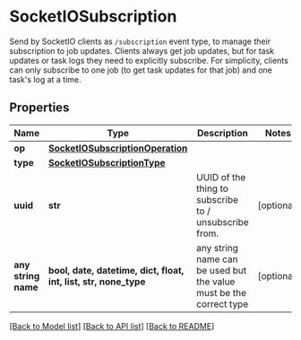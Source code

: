 # SocketIOSubscription

Send by SocketIO clients as `/subscription` event type, to manage their subscription to job updates. Clients always get job updates, but for task updates or task logs they need to explicitly subscribe. For simplicity, clients can only subscribe to one job (to get task updates for that job) and one task's log at a time. 

## Properties
Name | Type | Description | Notes
------------ | ------------- | ------------- | -------------
**op** | [**SocketIOSubscriptionOperation**](SocketIOSubscriptionOperation.md) |  | 
**type** | [**SocketIOSubscriptionType**](SocketIOSubscriptionType.md) |  | 
**uuid** | **str** | UUID of the thing to subscribe to / unsubscribe from. | [optional] 
**any string name** | **bool, date, datetime, dict, float, int, list, str, none_type** | any string name can be used but the value must be the correct type | [optional]

[[Back to Model list]](../README.md#documentation-for-models) [[Back to API list]](../README.md#documentation-for-api-endpoints) [[Back to README]](../README.md)


